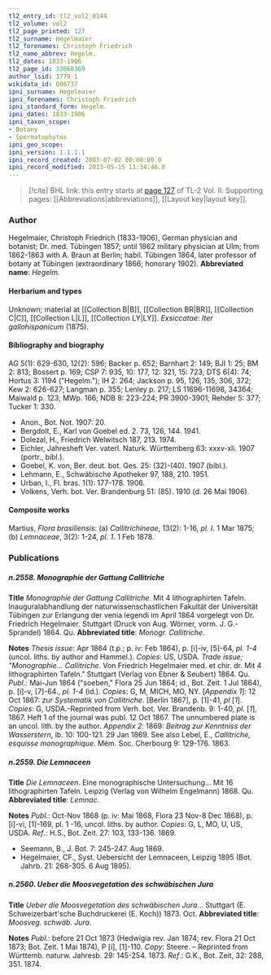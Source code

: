 ```yaml
---
tl2_entry_id: tl2_vol2_0144
tl2_volume: vol2
tl2_page_printed: 127
tl2_surname: Hegelmaier
tl2_forenames: Christoph Friedrich
tl2_name_abbrev: Hegelm.
tl2_dates: 1833-1906
tl2_page_id: 33068369
author_lsid: 3779-1
wikidata_id: Q96737
ipni_surname: Hegelmaier
ipni_forenames: Christoph Friedrich
ipni_standard_form: Hegelm.
ipni_dates: 1833-1906
ipni_taxon_scope: 
- Botany
- Spermatophytes
ipni_geo_scope: 
ipni_version: 1.1.1.1
ipni_record_created: 2003-07-02 00:00:00.0
ipni_record_modified: 2013-05-15 11:34:46.0
---
```



> [!cite] BHL link: this entry starts at [page 127](https://www.biodiversitylibrary.org/page/33068369) of TL-2 Vol. II.
> Supporting pages: [[Abbreviations|abbreviations]], [[Layout key|layout key]].

### Author

Hegelmaier, Christoph Friedrich (1833-1906), German physician and botanist; Dr. med. Tübingen 1857; until 1862 military physician at Ulm; from 1862-1863 with A. Braun at Berlin; habil. Tübingen 1864, later professor of botany at Tübingen (extraordinary 1866; honorary 1902). 
**Abbreviated name**: *Hegelm.*

#### Herbarium and types

Unknown; material at [[Collection B|B]], [[Collection BR|BR]], [[Collection C|C]], [[Collection L|L]], [[Collection LY|LY]].
*Exsiccatae*: *Iter gallohispanicum* (1875).

#### Bibliography and biography

AG 5(1): 629-630, 12(2): 596; Backer p. 652; Barnhart 2: 149; BJI 1: 25; BM 2: 813; Bossert p. 169; CSP 7: 935, 10: 177, 12: 321, 15: 723; DTS 6(4): 74; Hortus 3: 1194 ("Hegelm."); IH 2: 264; Jackson p. 95, 126, 135, 306, 372; Kew 2: 626-627; Langman p. 355; Lenley p. 217; LS 11696-11698, 34364; Maiwald p. 123; MWp. 166; NDB 8: 223-224; PR 3900-3901; Rehder 5: 377; Tucker 1: 330.
- Anon., Bot. Not. 1907: 20.
- Bergdolt, E., Karl von Goebel ed. 2. 73, 126, 144. 1941.
- Dolezal, H., Friedrich Welwitsch 187, 213. 1974.
- Eichler, Jahresheft Ver. vaterl. Naturk. Württemberg 63: xxxv-xli. 1907 (portr., bibl.).
- Goebel, K. von, Ber. deut. bot. Ges. 25: (32)-(40). 1907 (bibl.).
- Lehmann, E., Schwäbische Apotheker 97, 188, 210. 1951.
- Urban, I., Fl. bras. 1(1): 177-178. 1906.
- Volkens, Verh. bot. Ver. Brandenburg 51: (85). 1910 (d. 26 Mai 1906).

#### Composite works

Martius, *Flora brasiliensis*: (a) *Callitrichineae*, 13(2): 1-16, *pl. I.* 1 Mar 1875;
(b) *Lemnaceae*, 3(2): 1-24, *pl. 1*. 1 Feb 1878.

### Publications

##### n.2558. Monographie der Gattung Callitriche

**Title**
*Monographie der Gattung Callitriche*. Mit 4 lithographirten Tafeln. Inauguralabhandlung der naturwissenschastlichen Fakultät der Universität Tübingen zur Erlangung der venia legendi im April 1864 vorgelegt von Dr. Friedrich Hegelmaier. Stuttgart (Druck von Aug. Wörner, vorm. J. G.- Sprandel) 1864. Qu.
**Abbreviated title**: *Monogr. Callitriche*.

**Notes**
*Thesis issue*: Apr 1864 (t.p.; p. iv: Feb 1864), p. \[i\]-iv, \[5\]-64, *pl. 1-4* (uncol. liths. by author and Hammel.). *Copies*: US, USDA.
*Trade issue; "Monographie... Callitriche*. Von Friedrich Hegelmaier med. et chir. dr. Mit 4 lithographirten Tafeln." Stuttgart (Verlag von Ebner & Seubert) 1864. Qu. *Publ*.: Mai-Jun 1864 ("soeben," Flora 25 Jun 1864; id., Bot. Zeit. 1 Jul 1864), p. \[i\]-v, \[7\]-64., *pl. 1-4* (id.). *Copies*: G, M, MICH, MO, NY.
\[*Appendix 1*\]: 12 Oct 1867: *zur Systematik von Callitriche*. \[Berlin 1867\], p. \[1\]-41, *pl* \[*1*\]. *Copies*: G, USDA.-Reprinted from Verh. bot. Ver. Brandenb. 9: 1-40, *pl*. \[*1*\], 1867. Heft 1 of the journal was publ. 12 Oct 1867. The unnumbered plate is an uncol. lith. by the author.
*Appendix 2*: 1869: *Beitrag zur Kenntniss der Wasserstern*, ib. 10: 100-121. 29 Jan 1869.
See also Lebel, E., *Callitriche, esquisse monographique*. Mém. Soc. Cherbourg 9: 129-176. 1863.

##### n.2559. Die Lemnaceen

**Title**
*Die Lemnaceen*. Eine monographische Untersuchung... Mit 16 lithographirten Tafeln. Leipzig (Verlag von Wilhelm Engelmann) 1868. Qu.
**Abbreviated title**: *Lemnac*.

**Notes**
*Publ*.: Oct-Nov 1868 (p. iv: Mai 1868, Flora 23 Nov-8 Dec 1868), p. \[i\]-vi, \[1\]-169, pl. 1 -16, uncol. liths. by author. *Copies*: G, L, MO, U, US, USDA.
*Ref*.: H.S., Bot. Zeit. 27: 103, 133-136. 1869.
- Seemann, B., J. Bot. 7: 245-247. Aug 1869.
- Hegelmaier, CF., Syst. Uebersicht der Lemnaceen, Leipzig 1895 (Bot. Jahrb. 21: 268-305. 6 Aug 1895).

##### n.2560. Ueber die Moosvegetation des schwäbischen Jura

**Title**
*Ueber die Moosvegetation des schwäbischen Jura*... Stuttgart (E. Schweizerbart'sche Buchdruckerei (E. Koch)) 1873. Oct.
**Abbreviated title**: *Moosveg. schwäb. Jura*.

**Notes**
*Publ*.: before 21 Oct 1873 (Hedwigia rev. Jan 1874; rev. Flora 21 Oct 1873; Bot. Zeit. 1 Mai 1874), P \[i\], \[1\]-110. *Copy*: Steere. – Reprinted from Württemb. naturw. Jahresb. 29: 145-254. 1873.
*Ref*.: G.K., Bot. Zeit, 32: 288, 351. 1874.

